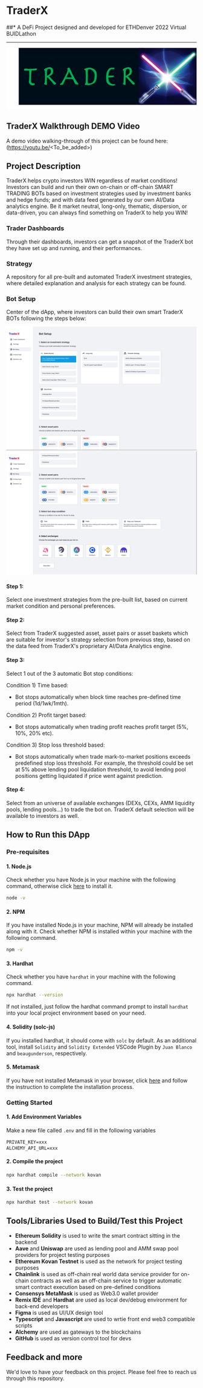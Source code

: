 # TraderX
##* A DeFi Project designed and developed for ETHDenver 2022 Virtual BUIDLathon
***

![TraderX Logo](/img/logo_large.png "TraderX Logo")

## TraderX Walkthrough DEMO Video

A demo video walking-through of this project can be found here:
(https://youtu.be/<To_be_added>)

## Project Description

TraderX helps crypto investors WIN regardless of market conditions! Investors can build and run their own on-chain or off-chain SMART TRADING BOTs based on investment strategies used by investment banks and hedge funds; and with data feed generated by our own AI/Data analytics engine. Be it market neutral, long-only, thematic, dispersion, or data-driven, you can always find something on TraderX to help you WIN!

### Trader Dashboards

Through their dashboards, investors can get a snapshot of the TraderX bot they have set up and running, and their performances.


### Strategy

A repository for all pre-built and automated TraderX investment strategies, where detailed explanation and analysis for each strategy can be found.


### Bot Setup

Center of the dApp, where investors can build their own smart TraderX BOTs following the steps below:

![Bot Setup Screen 1](/img/Mockup_Screen_1.png "Bot Setup Screen 1")
![Bot Setup Screen 2](/img/Mockup_Screen_2.png "Bot Setup Screen 2")

#### Step 1: 

Select one investment strategies from the pre-built list, based on current market condition and personal preferences.

#### Step 2:

Select from TraderX suggested asset, asset pairs or asset baskets which are suitable for investor's strategy selection from previous step, based on the data feed from TraderX's proprietary AI/Data Analytics engine.

#### Step 3:

Select 1 out of the 3 automatic Bot stop conditions:

Condition 1) Time based: 
* Bot stops automatically when block time reaches pre-defined time period (1d/1wk/1mth).

Condition 2) Profit target based: 
* Bot stops automatically when trading profit reaches profit target (5%, 10%, 20% etc).

Condition 3) Stop loss threshold based: 
* Bot stops automatically when trade mark-to-market positions exceeds predefined stop loss threshold. For example, the threshold could be set at 5% above lending pool liquidation threshold, to avoid lending pool positions getting liquidated if price went against prediction.


#### Step 4:

Select from an universe of available exchanges (DEXs, CEXs, AMM liquidity pools, lending pools...) to trade the bot on. TraderX default selection will be available to investors as well.


## How to Run this DApp

### Pre-requisites


#### 1. Node.js

Check whether you have Node.js in your machine with the following command, otherwise click [here](https://nodejs.org/en/) to install it.

```bash
node -v
```

#### 2. NPM

If you have installed Node.js in your machine, NPM will already be installed along with it. Check whether NPM is installed within your machine with the following command.

```bash
npm -v
```

#### 3. Hardhat

Check whether you have `hardhat` in your machine with the following command.

```bash
npx hardhat --version
```

If not installed, just follow the hardhat command prompt to install `hardhat` into your local project environment based on your need.

#### 4. Solidity (solc-js)

If you installed hardhat, it should come with `solc` by default. As an additional tool, install `Solidity` and `Solidity Extended` VSCode Plugin by `Juan Blanco` and `beaugunderson`, respectively.

#### 5. Metamask

If you have not installed Metamask in your browser, click [here](https://metamask.io/download.html) and follow the instruction to complete the installation process.

### Getting Started
 
#### 1. Add Environment Variables

Make a new file called `.env` and fill in the following variables

```
PRIVATE_KEY=xxx
ALCHEMY_API_URL=xxx
```

#### 2. Compile the project

```bash
npx hardhat compile --network kovan
```

#### 3. Test the project

```bash
npx hardhat test --network kovan
```

## Tools/Libraries Used to Build/Test this Project

- **Ethereum Solidity** is used to write the smart contract sitting in the backend
- **Aave** and **Uniswap** are used as lending pool and AMM swap pool providers for project testing purposes
- **Ethereum Kovan Testnet** is used as the network for project testing purposes
- **Chainlink** is used as off-chain real world data service provider for on-chain contracts as well as an off-chain service to trigger automatic smart contract execution based on pre-defined conditions
- **Consensys MetaMask** is used as Web3.0 wallet provider
- **Remix IDE** and **Hardhat** are used as local dev/debug environment for back-end developers
- **Figma** is used as UI/UX design tool
- **Typescript** and **Javascript** are used to wrtie front end web3 compatible scripts
- **Alchemy** are used as gateways to the blockchains
- **GitHub** is used as version control tool for devs

## Feedback and more

We'd love to have your feedback on this project. Please feel free to reach us through
this repository.
